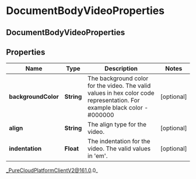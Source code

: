 # DocumentBodyVideoProperties

## DocumentBodyVideoProperties

## Properties

|Name | Type | Description | Notes|
|------------ | ------------- | ------------- | -------------|
| **backgroundColor** | **String** | The background color for the video. The valid values in hex color code representation. For example black color - #000000 | [optional] |
| **align** | **String** | The align type for the video. | [optional] |
| **indentation** | **Float** | The indentation for the video. The valid values in &#39;em&#39;. | [optional] |



_PureCloudPlatformClientV2@161.0.0_
